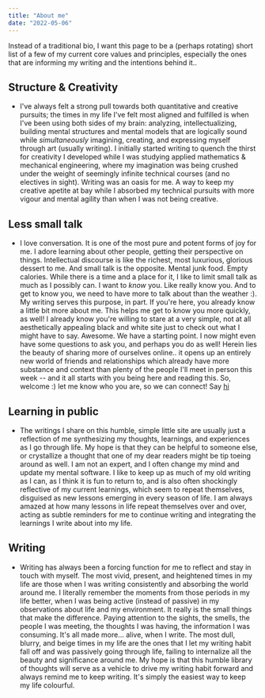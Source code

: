 ```yaml
---
title: "About me"
date: "2022-05-06"
---
```


Instead of a traditional bio, I want this page to be a (perhaps rotating) short list of a few of my current core values and principles, especially the ones that are informing my writing and the intentions behind it.. 


## Structure & Creativity 
- I've always felt a strong pull towards both quantitative and creative pursuits; the times in my life I've felt most aligned and fulfilled is when I've been using both sides of my brain: analyzing, intellectualizing, building mental structures and mental models that are logically sound while _simultaneously_ imagining, creating, and expressing myself through art (usually writing). I initially started writing to quench the thirst for creativity I developed while I was studying applied mathematics & mechanical engineering, where my imagination was being crushed under the weight of seemingly infinite technical courses (and no electives in sight). Writing was an oasis for me. A way to keep my creative apetite at bay while I absorbed my technical pursuits with more vigour and mental agility than when I was not being creative.

## Less small talk
- I love conversation. It is one of the most pure and potent forms of joy for me. I adore learning about other people, getting their perspective on things. Intellectual discourse is like the richest, most luxurious, glorious dessert to me. And small talk is the opposite. Mental junk food. Empty calories. While there is a time and a place for it, I like to limit small talk as much as I possibly can. I want to *know* you. Like really know you. And to get to know you, we need to have more to talk about than the weather :). My writing serves this purpose, in part. If you're here, you already know a little bit more about me. This helps me get to know you more quickly, as well! I already know you're willing to stare at a very simple, not at all aesthetically appealing black and white site just to check out what I might have to say. Awesome. We have a starting point. I now might even have some questions to ask you, and perhaps you do as well! Herein lies the beauty of sharing more of ourselves online.. it opens up an entirely new world of friends and relationships which already have more substance and context than plenty of the people I'll meet in person this week -- and it all starts with you  being here and reading this. So, welcome :) let me know who you are, so we can connect! Say [hi](https://twitter.com/isabelhazan)

## Learning in public
- The writings I share on this humble, simple little site are usually just a reflection of me synthesizing my thoughts, learnings, and experiences as I go through life. My hope is that they can be helpful to someone else, or crystallize a thought that one of my dear readers might be tip toeing around as well. I am not an expert, and I often change my mind and update my mental software. I like to keep up as much of my old writing as I can, as I think it is fun to return to, and is also often shockingly reflective of my current learnings, which seem to repeat themselves, disguised as new lessons emerging in every season of life. I am always amazed at how many lessons in life repeat themselves over and over, acting as subtle reminders for me to continue writing and integrating the learnings I write about into my life.

## Writing
- Writing has always been a forcing function for me to reflect and stay in touch with myself. The most vivid, present, and heightened times in my life are those when I was writing consistently and absorbing the world around me. I literally remember the moments from those periods in my life better, when I was being active (instead of passive) in my observations about life and my environment. It really is the small things that make the difference. Paying attention to the sights, the smells, the people I was meeting, the thoughts I was having, the information I was consuming. It's all made more... alive, when I write. The most dull, blurry, and beige times in my life are the ones that I let my writing habit fall off and was passively going through life, failing to internalize all the beauty and significance around me. My hope is that this humble library of thoughts will serve as a vehicle to drive my writing habit forward and always remind me to keep writing. It's simply the easiest way to keep my life colourful. 
